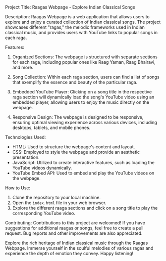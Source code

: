 Project Title: Raagas Webpage - Explore Indian Classical Songs

Description:
Raagas Webpage is a web application that allows users to explore and enjoy a curated collection of Indian classical songs. The project showcases different "ragas," the melodic frameworks used in Indian classical music, and provides users with YouTube links to popular songs in each raga.

Features:
1. Organized Sections: The webpage is structured with separate sections for each raga, including popular ones like Raag Yaman, Raag Bhairavi, and more.

2. Song Collection: Within each raga section, users can find a list of songs that exemplify the essence and beauty of the particular raga.

3. Embedded YouTube Player: Clicking on a song title in the respective raga section will dynamically load the song's YouTube video using an embedded player, allowing users to enjoy the music directly on the webpage.

4. Responsive Design: The webpage is designed to be responsive, ensuring optimal viewing experience across various devices, including desktops, tablets, and mobile phones.

Technologies Used:
- HTML: Used to structure the webpage's content and layout.
- CSS: Employed to style the webpage and provide an aesthetic presentation.
- JavaScript: Utilized to create interactive features, such as loading the YouTube videos dynamically.
- YouTube Embed API: Used to embed and play the YouTube videos on the webpage.

How to Use:
1. Clone the repository to your local machine.
2. Open the `index.html` file in your web browser.
3. Explore the different raaga sections and click on a song title to play the corresponding YouTube video.

Contributing:
Contributions to this project are welcomed! If you have suggestions for additional raagas or songs, feel free to create a pull request. Bug reports and other improvements are also appreciated.


Explore the rich heritage of Indian classical music through the Raagas Webpage. Immerse yourself in the soulful melodies of various ragas and experience the depth of emotion they convey. Happy listening!
